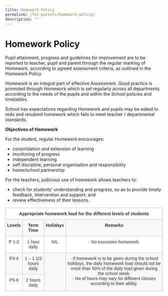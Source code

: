 ```yaml
---
title: Homework Policy
permalink: /for-parents/homework-policy/
description: ""
---
```

# **Homework Policy**

Pupil attainment, progress and guidelines for improvement are to be reported to teacher, pupil and parent through the regular marking of Homework, according to agreed assessment criteria, as outlined in the Homework Policy

Homework is an integral part of effective Assessment. Good practice is promoted through Homework which is set regularly across all departments according to the needs of the pupils and within the School policies and timetables.

School has expectations regarding Homework and pupils may be asked to redo and resubmit homework which fails to meet teacher / departmental standards.

**Objectives of Homework**

For the student, regular Homework encourages:

* consolidation and extension of learning
* monitoring of progress
* independent learning
* self discipline, personal organisation and responsibility
* home/school partnership

For the teachers, judicious use of homework allows teachers to:&nbsp;

* check for students’ understanding and progress, so as to provide timely feedback, intervention and support; and
* review effectiveness of their lessons.



<table style="border-collapse:collapse;border-spacing:0" class="tg"><thead><tr><th style="background-color:#FFF;border-color:#c0c0c0;border-style:solid;border-width:1px;color:#333333;font-family:Arial, sans-serif;font-size:14px;font-weight:bold;overflow:hidden;padding:10px 5px;text-align:center;vertical-align:top;word-break:normal" colspan="4">Appropriate homework load for the different levels of students</th></tr></thead><tbody><tr><td style="background-color:#F7F8F7;border-color:#c0c0c0;border-style:solid;border-width:1px;color:#333333;font-family:Arial, sans-serif;font-size:14px;font-weight:bold;overflow:hidden;padding:10px 5px;text-align:center;vertical-align:top;word-break:normal">Levels</td><td style="background-color:#F7F8F7;border-color:#c0c0c0;border-style:solid;border-width:1px;color:#333333;font-family:Arial, sans-serif;font-size:14px;font-weight:bold;overflow:hidden;padding:10px 5px;text-align:center;vertical-align:top;word-break:normal">Term Time</td><td style="background-color:#F7F8F7;border-color:#c0c0c0;border-style:solid;border-width:1px;color:#333333;font-family:Arial, sans-serif;font-size:14px;font-weight:bold;overflow:hidden;padding:10px 5px;text-align:center;vertical-align:top;word-break:normal">Holidays</td><td style="background-color:#F7F8F7;border-color:#c0c0c0;border-style:solid;border-width:1px;color:#333333;font-family:Arial, sans-serif;font-size:14px;font-weight:bold;overflow:hidden;padding:10px 5px;text-align:center;vertical-align:top;word-break:normal">Remarks</td></tr><tr><td style="background-color:#FFF;border-color:#c0c0c0;border-style:solid;border-width:1px;color:#333333;font-family:Arial, sans-serif;font-size:14px;overflow:hidden;padding:10px 5px;text-align:center;vertical-align:top;word-break:normal">P 1-2</td><td style="background-color:#FFF;border-color:#c0c0c0;border-style:solid;border-width:1px;color:#333333;font-family:Arial, sans-serif;font-size:14px;overflow:hidden;padding:10px 5px;text-align:center;vertical-align:top;word-break:normal">1 hour daily</td><td style="background-color:#FFF;border-color:#c0c0c0;border-style:solid;border-width:1px;color:#333333;font-family:Arial, sans-serif;font-size:14px;overflow:hidden;padding:10px 5px;text-align:center;vertical-align:top;word-break:normal">NIL</td><td style="background-color:#FFF;border-color:#c0c0c0;border-style:solid;border-width:1px;color:#333333;font-family:Arial, sans-serif;font-size:14px;overflow:hidden;padding:10px 5px;text-align:center;vertical-align:top;word-break:normal">·         No excessive homework. <br></td></tr><tr><td style="background-color:#F7F8F7;border-color:#c0c0c0;border-style:solid;border-width:1px;color:#333333;font-family:Arial, sans-serif;font-size:14px;overflow:hidden;padding:10px 5px;text-align:center;vertical-align:top;word-break:normal">P3-4</td><td style="background-color:#F7F8F7;border-color:#c0c0c0;border-style:solid;border-width:1px;color:#333333;font-family:Arial, sans-serif;font-size:14px;overflow:hidden;padding:10px 5px;text-align:center;vertical-align:top;word-break:normal">1 – 1 1/2 hours daily</td><td style="background-color:#F7F8F7;border-color:#c0c0c0;border-style:solid;border-width:1px;color:#333333;font-family:Arial, sans-serif;font-size:14px;overflow:hidden;padding:10px 5px;text-align:center;vertical-align:top;word-break:normal" rowspan="2"></td><td style="background-color:#F7F8F7;border-color:#c0c0c0;border-style:solid;border-width:1px;color:#333333;font-family:Arial, sans-serif;font-size:14px;overflow:hidden;padding:10px 5px;text-align:center;vertical-align:top;word-break:normal" rowspan="2">·         If homework is to be given during the school holidays, the daily homework load should not be more than 50% of the daily load given during the school week.<br>·         No of hours may vary for different classes according to their ability.</td></tr><tr><td style="border-color:#c0c0c0;border-style:solid;border-width:1px;color:#333333;font-family:Arial, sans-serif;font-size:14px;overflow:hidden;padding:10px 5px;text-align:center;vertical-align:top;word-break:normal"> P5-6</td><td style="border-color:#c0c0c0;border-style:solid;border-width:1px;color:#333333;font-family:Arial, sans-serif;font-size:14px;overflow:hidden;padding:10px 5px;text-align:center;vertical-align:top;word-break:normal">2 hours daily</td></tr></tbody></table>